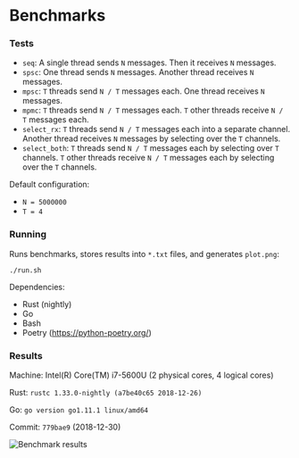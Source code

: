 # Benchmarks

### Tests

* `seq`: A single thread sends `N` messages. Then it receives `N` messages.
* `spsc`: One thread sends `N` messages. Another thread receives `N` messages.
* `mpsc`: `T` threads send `N / T` messages each. One thread receives `N` messages.
* `mpmc`: `T` threads send `N / T` messages each. `T` other threads receive `N / T` messages each.
* `select_rx`: `T` threads send `N / T` messages each into a separate channel. Another thread receives `N` messages by selecting over the `T` channels.
* `select_both`: `T` threads send `N / T` messages each by selecting over `T` channels. `T` other threads receive `N / T` messages each by selecting over the `T` channels.

Default configuration:

- `N = 5000000`
- `T = 4`

### Running

Runs benchmarks, stores results into `*.txt` files, and generates `plot.png`:

```
./run.sh
```

Dependencies:

- Rust (nightly)
- Go
- Bash
- Poetry (https://python-poetry.org/)

### Results

Machine: Intel(R) Core(TM) i7-5600U (2 physical cores, 4 logical cores)

Rust: `rustc 1.33.0-nightly (a7be40c65 2018-12-26)`

Go: `go version go1.11.1 linux/amd64`

Commit: `779bae9` (2018-12-30)

![Benchmark results](https://i.imgur.com/KFb9GvV.png)
